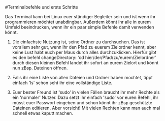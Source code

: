 #Terminalbefehle und erste Schritte

Das Terminal kann bei Linux euer ständiger Begleiter sein und ist wenn ihr programmieren möchtet unabdingbar.
Außerdem könnt ihr alle in eurem Umfeld beeindrucken, wenn ihr ein paar simple Befehle damit verwenden könnt.

1. Die einfachste Nutzung ist, seine Ordner zu durchsuchen. Das ist vorallem sehr gut, wenn ihr den Pfad zu euerem Zielordner kennt,
aber keine Lust habt euch per Maus durch alles durchzuklicken.
Hierfür gibt es den befehl changeDirectory:
    'cd hier/der/Pfad/zu/eurem/Zielordner'
durch diesen kleinen Befehl landet ihr sofort an eurem  Zielort und könnt nun zBsp. Dateinen öffnen.

2. Falls ihr eine Liste von allen Dateien und Ordner haben mochtet, tippt einfach
    'ls'
schon seht ihr eine vollständige Liste.

3. Euer bester Freund ist 'sudo'
in vielen Fällen braucht ihr mehr Rechte als ein 'normaler' Nutzer. Dazu setzt ihr einfach 'sudo' vor euren
Befehl, ihr müsst euer Passwort eingeben und schon könnt ihr zBsp geschützte Dateinen editieren. Aber vorsicht!
Mit vielen Rechten kann man auch mal schnell etwas kaputt machen.